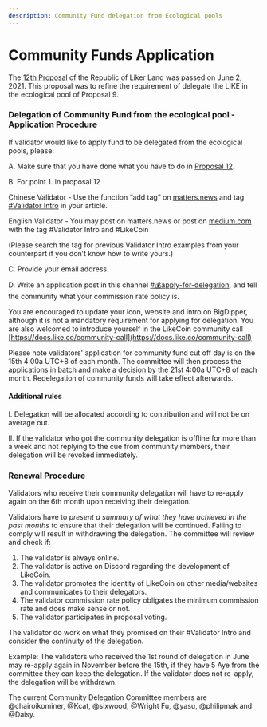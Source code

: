 ```yaml
---
description: Community Fund delegation from Ecological pools
---
```


# Community Funds Application

The [12th Proposal](https://ipfs.io/ipfs/QmNu5dc1WBn8yicTqG42AotvdXpRa7Ay5ytBPHAN5XbPEY/) of the Republic of Liker Land was passed on June 2, 2021. This proposal was to refine the requirement of delegate the LIKE in the ecological pool of Proposal 9.

### Delegation of Community Fund from the ecological pool - Application Procedure

If validator would like to apply fund to be delegated from the ecological pools, please:

A. Make sure that you have done what you have to do in [Proposal 12](https://bit.ly/3yvsvep).

B. For point 1. in proposal 12

Chinese Validator - Use the function “add tag” on [matters.news](https://matters.news) and tag [#Validator Intro](https://matters.news/tags/VGFnOjUzMTkw) in your article.

English Validator - You may post on matters.news or post on [medium.com](https://medium.com) with the tag #Validator Intro and #LikeCoin

(Please search the tag for previous Validator Intro examples from your counterpart if you don’t know how to write yours.)

C. Provide your email address.&#x20;

D. Write an application post in this channel [#💰apply-for-delegation](https://discord.gg/APqVAztuf4), and tell the community what your commission rate policy is.

You are encouraged to update your icon, website and intro on BigDipper, although it is not a mandatory requirement for applying for delegation. You are also welcomed to introduce yourself in the LikeCoin community call [https://docs.like.co/community-call](https://docs.like.co/community-call)

Please note validators' application for community fund cut off day is on the 15th 4:00a UTC+8 of each month. The committee will then process the applications in batch and make a decision by the 21st 4:00a UTC+8 of each month. Redelegation of community funds will take effect afterwards.&#x20;

#### Additional rules

I. Delegation will be allocated according to contribution and will not be on average out.

II. If the validator who got the community delegation is offline for more than a week and not replying to the cue from community members, their delegation will be revoked immediately.

### Renewal Procedure

Validators who receive their community delegation will have to re-apply again on the 6th month upon receiving their delegation.&#x20;

Validators have to _present a summary of what they have achieved in the past months_ to ensure that their delegation will be continued. Failing to comply will result in withdrawing the delegation. The committee will review and check if:&#x20;

1. The validator is always online.
2. The validator is active on Discord regarding the development of LikeCoin.
3. The validator promotes the identity of LikeCoin on other media/websites and communicates to their delegators.
4. The validator commission rate policy obligates the minimum commission rate and does make sense or not.
5. The validator participates in proposal voting.

The validator do work on what they promised on their #Validator Intro and consider the continuity of the delegation.&#x20;

Example: The validators who received the 1st round of delegation in June may re-apply again in November before the 15th, if they have 5 Aye from the committee they can keep the delegation. If the validator does not re-apply, the delegation will be withdrawn.&#x20;

The current Community Delegation Committee members are @chairoikominer, @Kcat, @sixwood, @Wright Fu, @yasu, @philipmak and @Daisy.
